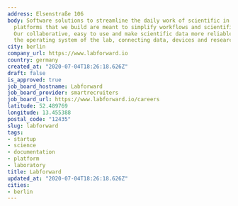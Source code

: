 ```yaml
---
address: Elsenstraße 106
body: Software solutions to streamline the daily work of scientific in the lab. The
  platforms that we build are meant to simplify workflows and scientific documentation.
  Our collaborative, easy to use and make scientific data more reliable. We are building
  the operating system of the lab, connecting data, devices and researchers.
city: berlin
company_url: https://www.labforward.io
country: germany
created_at: "2020-07-04T18:26:18.626Z"
draft: false
is_approved: true
job_board_hostname: Labforward
job_board_provider: smartrecruiters
job_board_url: https://www.labforward.io/careers
latitude: 52.489769
longitude: 13.455388
postal_code: "12435"
slug: labforward
tags:
- startup
- science
- documentation
- platform
- laboratory
title: Labforward
updated_at: "2020-07-04T18:26:18.626Z"
cities:
- berlin
---
```


